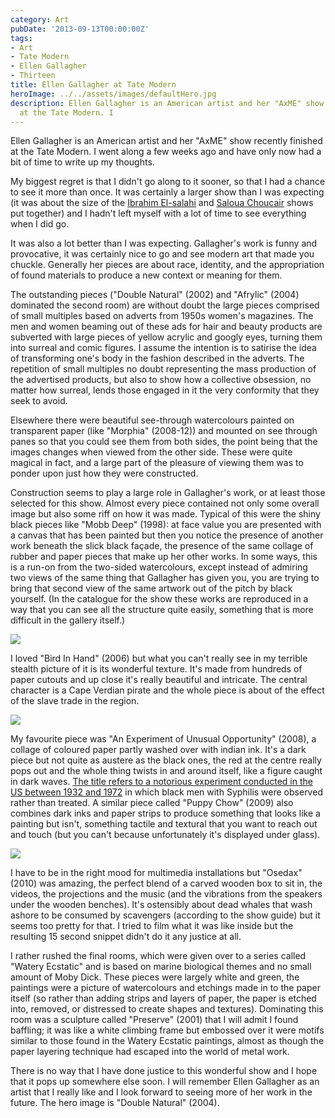 ```yaml
---
category: Art
pubDate: '2013-09-13T00:00:00Z'
tags:
- Art
- Tate Modern
- Ellen Gallagher
- Thirteen
title: Ellen Gallagher at Tate Modern
heroImage: ../../assets/images/defaultHero.jpg
description: Ellen Gallagher is an American artist and her "AxME" show recently finished
  at the Tate Modern. I
---
```

Ellen Gallagher is an American artist and her "AxME" show recently finished at the Tate Modern. I went along a few weeks ago and have only now had a bit of time to write up my thoughts.

My biggest regret is that I didn't go along to it sooner, so that I had a chance to see it more than once. It was certainly a larger show than I was expecting (it was about the size of the [Ibrahim El-salahi](ibrahim-el-salahi-at-tate-modern) and [Saloua Choucair](choucair-at-tate-modern) shows put together) and I hadn't left myself with a lot of time to see everything when I did go.

It was also a lot better than I was expecting. Gallagher's work is funny and provocative, it was certainly nice to go and see modern art that made you chuckle. Generally her pieces are about race, identity, and the appropriation of found materials to produce a new context or meaning for them.

The outstanding pieces ("Double Natural" (2002) and "Afrylic" (2004) dominated the second room) are without doubt the large pieces comprised of small multiples based on adverts from 1950s women's magazines. The men and women beaming out of these ads for hair and beauty products are subverted with large pieces of yellow acrylic and googly eyes, turning them into surreal and comic figures. I assume the intention is to satirise the idea of transforming one's body in the fashion described in the adverts. The repetition of small multiples no doubt representing the mass production of the advertised products, but also to show how a collective obsession, no matter how surreal, lends those engaged in it the very conformity that they seek to avoid.

Elsewhere there were beautiful see-through watercolours painted on transparent paper (like "Morphia" (2008-12)) and mounted on see through panes so that you could see them from both sides, the point being that the images changes when viewed from the other side. These were quite magical in fact, and a large part of the pleasure of viewing them was to ponder upon just how they were constructed.

Construction seems to play a large role in Gallagher's work, or at least those selected for this show. Almost every piece contained not only some overall image but also some riff on how it was made. Typical of this were the shiny black pieces like "Mobb Deep" (1998): at face value you are presented with a canvas that has been painted but then you notice the presence of another work beneath the slick black façade, the presence of the same collage of rubber and paper pieces that make up her other works. In some ways, this is a run-on from the two-sided watercolours, except instead of admiring two views of the same thing that Gallagher has given you, you are trying to bring that second view of the same artwork out of the pitch by black yourself. (In the catalogue for the show these works are reproduced in a way that you can see all the structure quite easily, something that is more difficult in the gallery itself.)

![](../../assets/images/other/MobbDeep.jpg)

I loved "Bird In Hand" (2006) but what you can't really see in my terrible stealth picture of it is its wonderful texture. It's made from hundreds of paper cutouts and up close it's really beautiful and intricate. The central character is a Cape Verdian pirate and the whole piece is about of the effect of the slave trade in the region.

![](../../assets/images/other/BirdInHand.jpg)

My favourite piece was "An Experiment of Unusual Opportunity" (2008), a collage of coloured paper partly washed over with indian ink. It's a dark piece but not quite as austere as the black ones, the red at the centre really pops out and the whole thing twists in and around itself, like a figure caught in dark waves. [The title refers to a notorious experiment conducted in the US between 1932 and 1972](http://en.wikipedia.org/wiki/Tuskegee_syphilis_experiment) in which black men with Syphilis were observed rather than treated. A similar piece called "Puppy Chow" (2009) also combines dark inks and paper strips to produce something that looks like a painting but isn't, something tactile and textural that you want to reach out and touch (but you can't because unfortunately it's displayed under glass).

![](../../assets/images/other/PuppyChow.jpg)

I have to be in the right mood for multimedia installations but "Osedax" (2010) was amazing, the perfect blend of a carved wooden box to sit in, the videos, the projections and the music (and the vibrations from the speakers under the wooden benches). It's ostensibly about dead whales that wash ashore to be consumed by scavengers (according to the show guide) but it seems too pretty for that. I tried to film what it was like inside but the resulting 15 second snippet didn't do it any justice at all.

I rather rushed the final rooms, which were given over to a series called "Watery Ecstatic" and is based on marine biological themes and no small amount of Moby Dick. These pieces were largely white and green, the paintings were a picture of watercolours and etchings made in to the paper itself (so rather than adding strips and layers of paper, the paper is etched into, removed, or distressed to create shapes and textures). Dominating this room was a sculpture called "Preserve" (2001) that I will admit I found baffling; it was like a white climbing frame but embossed over it were motifs similar to those found in the Watery Ecstatic paintings, almost as though the paper layering technique had escaped into the world of metal work.

There is no way that I have done justice to this wonderful show and I hope that it pops up somewhere else soon. I will remember Ellen Gallagher as an artist that I really like and I look forward to seeing more of her work in the future. The hero image is "Double Natural" (2004).